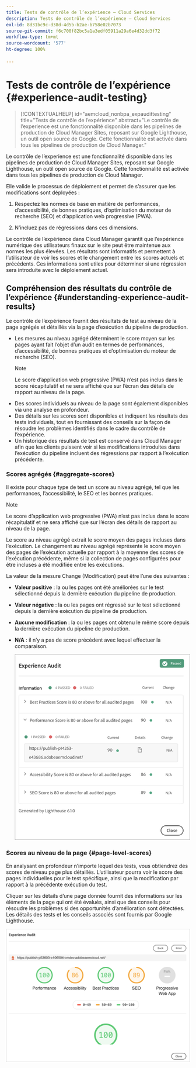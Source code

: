 ```yaml
---
title: Tests de contrôle de l’expérience – Cloud Services
description: Tests de contrôle de l’expérience – Cloud Services
exl-id: 8d31bc9c-d38d-4d5b-b2ae-b758e02b7073
source-git-commit: f6c700f82bc5a1a3edf05911a29a6e4d32dd3f72
workflow-type: tm+mt
source-wordcount: '577'
ht-degree: 100%

---
```


# Tests de contrôle de l’expérience {#experience-audit-testing}

>[!CONTEXTUALHELP]
>id="aemcloud_nonbpa_expaudittesting"
>title="Tests de contrôle de l’expérience"
>abstract="Le contrôle de l’experience est une fonctionnalité disponible dans les pipelines de production de Cloud Manager Sites, reposant sur Google Lighthouse, un outil open source de Google. Cette fonctionnalité est activée dans tous les pipelines de production de Cloud Manager."

Le contrôle de l’experience est une fonctionnalité disponible dans les pipelines de production de Cloud Manager Sites, reposant sur Google Lighthouse, un outil open source de Google. Cette fonctionnalité est activée dans tous les pipelines de production de Cloud Manager.

Elle valide le processus de déploiement et permet de s’assurer que les modifications sont déployées :

1. Respectez les normes de base en matière de performances, d’accessibilité, de bonnes pratiques, d’optimisation du moteur de recherche (SEO) et d’application web progressive (PWA).

1. N’incluez pas de régressions dans ces dimensions.

Le contrôle de l’expérience dans Cloud Manager garantit que l’expérience numérique des utilisateurs finaux sur le site peut être maintenue aux normes les plus élevées. Les résultats sont informatifs et permettent à l’utilisateur de voir les scores et le changement entre les scores actuels et précédents. Ces informations sont utiles pour déterminer si une régression sera introduite avec le déploiement actuel.

## Compréhension des résultats du contrôle de l’expérience {#understanding-experience-audit-results}

Le contrôle de l’expérience fournit des résultats de test au niveau de la page agrégés et détaillés via la page d’exécution du pipeline de production.

* Les mesures au niveau agrégé déterminent le score moyen sur les pages ayant fait l’objet d’un audit en termes de performances, d’accessibilité, de bonnes pratiques et d’optimisation du moteur de recherche (SEO).
   >[!NOTE]
   >Le score d’application web progressive (PWA) n’est pas inclus dans le score récapitulatif et ne sera affiché que sur l’écran des détails de rapport au niveau de la page.
* Des scores individuels au niveau de la page sont également disponibles via une analyse en profondeur.
* Des détails sur les scores sont disponibles et indiquent les résultats des tests individuels, tout en fournissant des conseils sur la façon de résoudre les problèmes identifiés dans le cadre du contrôle de l’expérience.
* Un historique des résultats de test est conservé dans Cloud Manager afin que les clients puissent voir si les modifications introduites dans l’exécution du pipeline incluent des régressions par rapport à l’exécution précédente.

### Scores agrégés {#aggregate-scores}

Il existe pour chaque type de test un score au niveau agrégé, tel que les performances, l’accessibilité, le SEO et les bonnes pratiques.
>[!NOTE]
>Le score d’application web progressive (PWA) n’est pas inclus dans le score récapitulatif et ne sera affiché que sur l’écran des détails de rapport au niveau de la page.

Le score au niveau agrégé extrait le score moyen des pages incluses dans l’exécution. Le changement au niveau agrégé représente le score moyen des pages de l’exécution actuelle par rapport à la moyenne des scores de l’exécution précédente, même si la collection de pages configurées pour être incluses a été modifiée entre les exécutions.

La valeur de la mesure Change (Modification) peut être l’une des suivantes :

* **Valeur positive** : la ou les pages ont été améliorées sur le test sélectionné depuis la dernière exécution du pipeline de production.

* **Valeur négative** : la ou les pages ont régressé sur le test sélectionné depuis la dernière exécution du pipeline de production.

* **Aucune modification** : la ou les pages ont obtenu le même score depuis la dernière exécution du pipeline de production.

* **N/A** : il n’y a pas de score précédent avec lequel effectuer la comparaison.

   ![](/help/implementing/cloud-manager/assets/exp-audit-1.png)


### Scores au niveau de la page {#page-level-scores}

En analysant en profondeur n’importe lequel des tests, vous obtiendrez des scores de niveau page plus détaillés. L’utilisateur pourra voir le score des pages individuelles pour le test spécifique, ainsi que la modification par rapport à la précédente exécution du test.

Cliquer sur les détails d’une page donnée fournit des informations sur les éléments de la page qui ont été évalués, ainsi que des conseils pour résoudre les problèmes si des opportunités d’amélioration sont détectées. Les détails des tests et les conseils associés sont fournis par Google Lighthouse.

![](/help/implementing/cloud-manager/assets/exp-audit-2.png)
